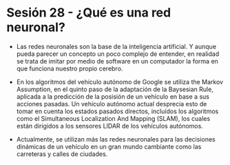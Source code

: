 # Sesión 28 - ¿Qué es una red neuronal?

* Las redes neuronales son la base de la inteligencia artificial. Y aunque pueda parecer un concepto un poco complejo de entender, en realidad se trata de imitar por medio de software en un computador la forma en que funciona nuestro propio cerebro.

* En los algoritmos del vehículo autónomo de Google se utiliza the Markov Assumption, en el quinto paso de la adaptación de la Baysesian Rule, aplicada a la predicción de la posisión de un vehículo en base a sus acciones pasadas. Un vehículo autónomo actual desprecia esto de tomar en cuenta los estados pasados directos, incluídos los algoritmos como el Simultaneous Localization And Mapping (SLAM), los cuales están dirigidos a los sensores LIDAR de los vehículos autónomos.

* Actualmente, se utilizan más las redes neuronales para las decisiones dinámicas de un vehículo en un gran mundo cambiante como las carreteras y calles de ciudades.